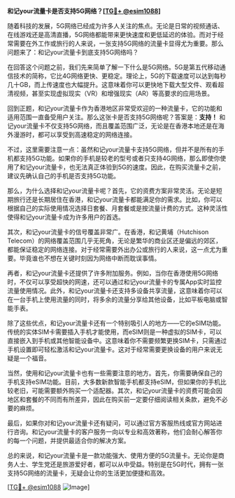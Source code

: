**和记your流量卡是否支持5G网络？[[TG💪+ @esim1088](https://t.me/s/esim1088)]**

随着科技的发展，5G网络已经成为许多人关注的焦点。无论是日常的视频通话、在线游戏还是高清直播，5G网络都能带来更快速度和更低延迟的体验。而对于经常需要在外工作或旅行的人来说，一张支持5G网络的流量卡显得尤为重要。那么问题来了：和记your流量卡到底支持5G网络吗？

在回答这个问题之前，我们先来简单了解一下什么是5G网络。5G是第五代移动通信技术的简称，它比4G网络更快、更稳定。理论上，5G的下载速度可以达到每秒几十GB，而上传速度也大幅提升。这意味着你可以更快地下载大型文件、观看超清视频，甚至实现虚拟现实（VR）和增强现实（AR）等高要求的应用场景。

回到正题，和记your流量卡作为香港地区非常受欢迎的一种流量卡，它的功能和适用范围一直备受用户关注。那么这张卡是否支持5G网络呢？答案是：**支持！** 和记your流量卡不仅支持5G网络，而且覆盖范围广泛，无论是在香港本地还是在海外漫游时，都可以享受到高速稳定的网络连接。

不过，这里需要注意一点：虽然和记your流量卡支持5G网络，但并不是所有的手机都支持5G功能。如果你的手机是较老的型号或者只支持4G网络，那么即使你使用了和记your流量卡，也无法真正体验到5G的速度。因此，在购买流量卡之前，建议先确认自己的手机是否支持5G功能。

那么，为什么选择和记your流量卡呢？首先，它的资费方案非常灵活。无论是短期旅行还是长期居住在香港，和记your流量卡都能满足你的需求。比如，你可以根据自己的实际使用情况选择日套餐、月套餐或是按流量计费的方式。这种灵活性使得和记your流量卡成为许多用户的首选。

其次，和记your流量卡的信号覆盖非常广。在香港，和记黄埔（Hutchison Telecom）的网络覆盖范围几乎无死角，无论是繁华的商业区还是偏远的郊区，都能保证稳定的网络连接。对于经常需要外出办公或旅行的人来说，这一点尤为重要。毕竟谁也不想在关键时刻因为网络中断而耽误事情。

再者，和记your流量卡还提供了许多附加服务。例如，当你在香港使用5G网络时，不仅可以享受超快的网速，还可以通过和记your流量卡的专属App实时监控流量使用情况。此外，和记your流量卡还支持多设备共享流量，这意味着你可以在一台手机上使用流量的同时，将多余的流量分享给其他设备，比如平板电脑或智能手表。

除了这些优点，和记your流量卡还有一个特别吸引人的地方——它的eSIM功能。传统的实体SIM卡需要插入手机才能使用，而eSIM则是一种虚拟的SIM卡，可以直接嵌入到手机或其他智能设备中。这意味着你不需要频繁更换SIM卡，只需通过手机设置即可轻松激活和记your流量卡。这对于经常需要更换设备的用户来说无疑是一个福音。

当然，使用和记your流量卡也有一些需要注意的地方。首先，你需要确保自己的手机支持eSIM功能。目前，大多数新款智能手机都支持eSIM，但如果你的手机比较老旧，可能需要额外购买一个适配器。其次，和记your流量卡的资费可能会因地区和套餐的不同而有所差异，因此在购买前一定要仔细阅读相关条款，避免不必要的麻烦。

最后，如果你对和记your流量卡还有疑问，可以通过官方客服热线或官方网站进行咨询。和记your流量卡的客户服务一向以专业和高效著称，他们会耐心解答你的每一个问题，并提供最适合你的解决方案。

总的来说，和记your流量卡是一款功能强大、使用方便的5G流量卡。无论你是商务人士、学生党还是旅游爱好者，都可以从中受益。特别是在5G时代，拥有一张支持5G网络的流量卡，无疑会让你的生活更加便捷和高效。

[[TG💪+ @esim1088](https://t.me/s/esim1088) ![Image](https://i.postimg.cc/4NQfJmqS/Snipaste-2025-05-13-00-14-12.png)]